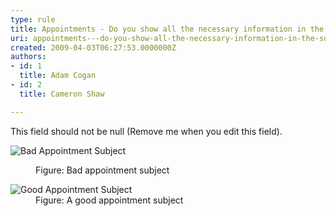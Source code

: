 ```yaml
---
type: rule
title: Appointments - Do you show all the necessary information in the subject?
uri: appointments---do-you-show-all-the-necessary-information-in-the-subject
created: 2009-04-03T06:27:53.0000000Z
authors:
- id: 1
  title: Adam Cogan
- id: 2
  title: Cameron Shaw

---
```


 This field should not be null (Remove me when you edit this field). <dl class="badImage"><dt><img style="border-right&#58;0px solid;border-top&#58;0px solid;border-left&#58;0px solid;border-bottom&#58;0px solid;" alt="Bad Appointment Subject" src="/Standards/Communication/RulesToBetterEmail/PublishingImages/ApptSubjectBad_small.jpg" border="0"> 
<dd>Figure&#58; Bad appointment subject</dd></dl><dl class="goodImage"><dt><img style="border-right&#58;0px solid;border-top&#58;0px solid;border-left&#58;0px solid;border-bottom&#58;0px solid;" alt="Good Appointment Subject" src="/Standards/Communication/RulesToBetterEmail/PublishingImages/ApptSubjectGood_small.jpg" border="0"> 
<dd>Figure&#58; A good appointment subject</dd></dl>
